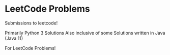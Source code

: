 # LeetCode Problems

Submissions to leetcode!

Primarily Python 3 Solutions
Also inclusive of some Solutions written in Java (Java 11)

For LeetCode Problems!

